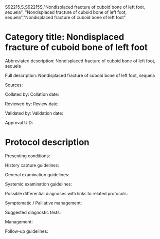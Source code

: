 S92215,S,S92215S,"Nondisplaced fracture of cuboid bone of left foot, sequela", "Nondisplaced fracture of cuboid bone of left foot, sequela","Nondisplaced fracture of cuboid bone of left foot"
# Category title: Nondisplaced fracture of cuboid bone of left foot

Abbreviated description: Nondisplaced fracture of cuboid bone of left foot, sequela

Full description: Nondisplaced fracture of cuboid bone of left foot, sequela

Sources:

Collated by:
Collation date:

Reviewed by:
Review date:

Validated by:
Validation date:

Approval UID:

# Protocol description

Presenting conditions:

History capture guidelines:

General examination guidelines:

Systemic examination guidelines:

Possible differential diagnoses with links to related protocols:

Symptomatic / Palliative management:

Suggested diagnostic tests:

Management:

Follow-up guidelines:
